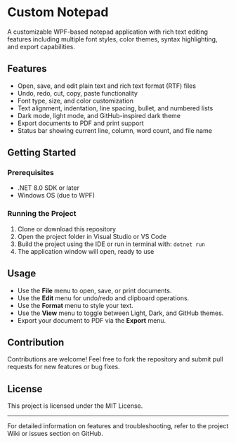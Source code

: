 # Custom Notepad

A customizable WPF-based notepad application with rich text editing features including multiple font styles, color themes, syntax highlighting, and export capabilities.

## Features

- Open, save, and edit plain text and rich text format (RTF) files
- Undo, redo, cut, copy, paste functionality
- Font type, size, and color customization
- Text alignment, indentation, line spacing, bullet, and numbered lists
- Dark mode, light mode, and GitHub-inspired dark theme
- Export documents to PDF and print support
- Status bar showing current line, column, word count, and file name

## Getting Started

### Prerequisites

- .NET 8.0 SDK or later
- Windows OS (due to WPF)

### Running the Project

1. Clone or download this repository
2. Open the project folder in Visual Studio or VS Code
3. Build the project using the IDE or run in terminal with:
   `dotnet run`
4. The application window will open, ready to use

## Usage

- Use the **File** menu to open, save, or print documents.
- Use the **Edit** menu for undo/redo and clipboard operations.
- Use the **Format** menu to style your text.
- Use the **View** menu to toggle between Light, Dark, and GitHub themes.
- Export your document to PDF via the **Export** menu.

## Contribution

Contributions are welcome! Feel free to fork the repository and submit pull requests for new features or bug fixes.

## License

This project is licensed under the MIT License.

---

For detailed information on features and troubleshooting, refer to the project Wiki or issues section on GitHub.



